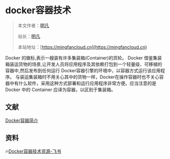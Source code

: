 # docker容器技术

> 本文作者：[明凡]()
>
> 站长：[明凡]()
>
> 本站地址：[https://mingfancloud.cn](https://mingfancloud.cn)

Docker 的徽标,表示一艘装有许多集装箱(Container)的货轮。
Docker 借鉴集装箱装运货物的场景,让开发人员将应用程序及其依赖打包到一个轻量级、可移植的容器中,然后发布到任何运行 Docker容器引擎的环境中，以容器方式运行该应用程序。
与装运集装箱时不用关心其中的货物一样，Docker在操作容器时也不关心容器中有什么软件，采用这种方式部署和运行应用程序非常方便。应当注意的是Docker 中的 Container 应译为容器，以区别于集装箱。

## 文献

[Docker容器简介](Docker容器简介.md)


## 资料

🔥[Docker容器技术资源-飞书](https://q1h6kdpo24v.feishu.cn/drive/folder/M8ZkfNLXOlMequdTdQeclnnCn9g)

